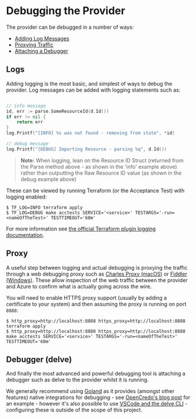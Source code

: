 # Debugging the Provider

The provider can be debugged in a number of ways:

- [Adding Log Messages](#logs)
- [Proxying Traffic](#proxy)
- [Attaching a Debugger](#debugger-delve)

## Logs

Adding logging is the most basic, and simplest of ways to debug the provider. Log messages can be added with logging statements such as:

```go

// info message
id, err := parse.SomeResourceId(d.Id())
if err != nil {
	return err
}
log.Printf("[INFO] %s was not found - removing from state", *id)

// debug message
log.Printf("[DEBUG] Importing Resource - parsing %q", d.Id())
```

> **Note:** When logging, lean on the Resource ID Struct (returned from the Parse method above - as shown in the 'info' example above) rather than outputting the Raw Resource ID value (as shown in the debug example above)

These can be viewed by running Terraform (or the Acceptance Test) with logging enabled:

```shell
$ TF_LOG=INFO terraform apply
$ TF_LOG=DEBUG make acctests SERVICE='<service>' TESTARGS='-run=<nameOfTheTest>' TESTTIMEOUT='60m'
```

For more information see [the official Terraform plugin logging documentation](https://www.terraform.io/plugin/log/managing).

## Proxy

A useful step between logging and actual debugging is proxying the traffic through a web debugging proxy such as [Charles Proxy (macOS)](https://www.charlesproxy.com/) or [Fiddler (Windows)](https://www.telerik.com/fiddler). These allow inspection of the web traffic between the provider and Azure to confirm what is actually going across the wire.

You will need to enable HTTPS proxy support (usually by adding a certificate to your system) and then assuming the proxy is running on port `8888`:

```shell
$ http_proxy=http://localhost:8888 https_proxy=http://localhost:8888 terraform apply
$ http_proxy=http://localhost:8888 https_proxy=http://localhost:8888 make acctests SERVICE='<service>' TESTARGS='-run=<nameOfTheTest>' TESTTIMEOUT='60m' 
```

## Debugger (delve)

And finally the most advanced and powerful debugging tool is attaching a debugger such as delve to the provider whilst it is running.

We generally recommend using [Goland](https://jetbrains.com/go) as it provides (amongst other features) native integrations for debugging - see [OpenCredo's blog post](https://opencredo.com/blogs/running-a-terraform-provider-with-a-debugger/) for an example - however it's also possible to use [VSCode and the delve CLI](https://www.terraform.io/plugin/debugging) - configuring these is outside of the scope of this project.
